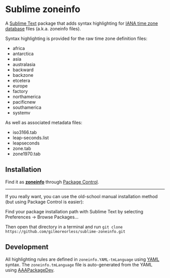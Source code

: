 # Sublime zoneinfo

A [Sublime Text](http://www.sublimetext.com/) package that adds syntax highlighting for [IANA time zone database](http://iana.org/time-zones) files (a.k.a. zoneinfo files).

Syntax highlighting is provided for the raw time zone definition files:

- africa
- antarctica
- asia
- australasia
- backward
- backzone
- etcetera
- europe
- factory
- northamerica
- pacificnew
- southamerica
- systemv

As well as associated metadata files:

- iso3166.tab
- leap-seconds.list
- leapseconds
- zone.tab
- zone1970.tab

## Installation

Find it as **[zoneinfo](https://packagecontrol.io/packages/zoneinfo)** through [Package Control](https://packagecontrol.io/).

---

If you really want, you can use the old-school manual installation method (but using Package Control is easier):

Find your package installation path with Sublime Text by selecting Preferences -> Browse Packages...

Then open that directory in a terminal and run `git clone https://github.com/gilmoreorless/sublime-zoneinfo.git`

## Development

All highlighting rules are defined in `zoneinfo.YAML-tmLanguage` using [YAML](http://en.wikipedia.org/wiki/YAML) syntax. The `zoneinfo.tmLanguage` file is auto-generated from the YAML using [AAAPackageDev](https://github.com/SublimeText/AAAPackageDev).
